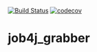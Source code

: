 [![Build Status](https://travis-ci.org/ainz713/job4j_grabber.svg?branch=master)](https://travis-ci.org/ainz713/job4j_grabber)
[![codecov](https://codecov.io/gh/ainz713/job4j_grabber/branch/main/graph/badge.svg)](https://codecov.io/gh/ainz713/job4j_grabber)
# job4j_grabber